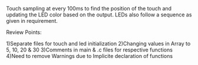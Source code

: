 Touch sampling at every 100ms to find the position of the touch and updating the LED color based on the output. LEDs also follow a sequence as given in requirement.


Review Points:

1)Separate files for touch and led initialization
2)Changing values in Array to 5, 10, 20 & 30
3)Comments in main & .c files for respective functions
4)Need to remove Warnings due to Implicite declaration of functions

